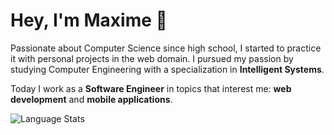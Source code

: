 # Hey, I'm Maxime 👋

Passionate about Computer Science since high school, I started to practice it with personal projects in the web domain. I pursued my passion by studying Computer Engineering with a specialization in **Intelligent Systems**.

Today I work as a **Software Engineer** in topics that interest me: **web development** and **mobile applications**.

![Language Stats](https://github-readme-stats.vercel.app/api/top-langs/?username=meurissemax&hide_title=true)
